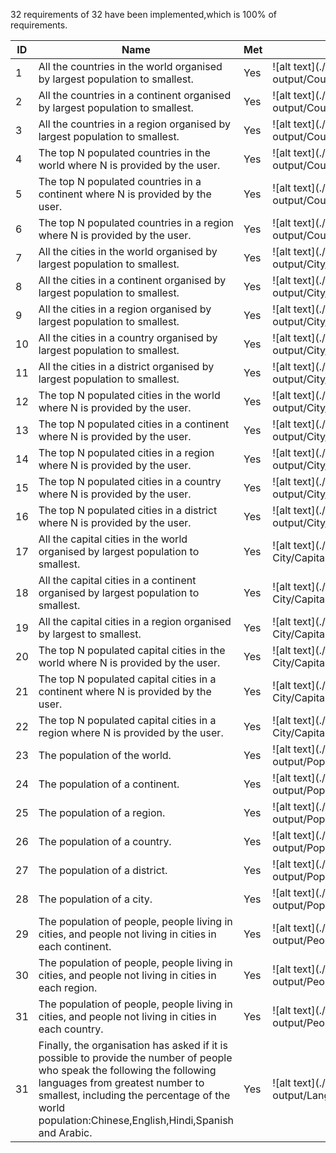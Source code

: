 32 requirements of 32 have been implemented,which is 100% of requirements.

| ID | Name | Met | Screenshot |
| ----------- | ----------- | ----------- | ----------- |
| 1 | All the countries in the world organised by largest population to smallest. | Yes | ![alt text](./././image of output/Country/Country1.png)
| 2| All the countries in a continent organised by largest population to smallest. | Yes | ![alt text](./././image of output/Country/Country2.png)
| 3 | All the countries in a region organised by largest population to smallest. | Yes | ![alt text](./././image of output/Country/Country3.png)
| 4 | The top N populated countries in the world where N is provided by the user. | Yes | ![alt text](./././image of output/Country/Country4.png)
| 5 | The top N populated countries in a continent where N is provided by the user. | Yes | ![alt text](./././image of output/Country/Country5.png)
| 6 | The top N populated countries in a region where N is provided by the user. | Yes | ![alt text](./././image of output/Country/Country6.png)
| 7 | All the cities in the world organised by largest population to smallest. | Yes | ![alt text](./././image of output/City/City1.png)
| 8 | All the cities in a continent organised by largest population to smallest. | Yes | ![alt text](./././image of output/City/City2.png)
| 9 | All the cities in a region organised by largest population to smallest. | Yes | ![alt text](./././image of output/City/City3.png)
| 10 | All the cities in a country organised by largest population to smallest. | Yes | ![alt text](./././image of output/City/City4.png)
| 11 | All the cities in a district organised by largest population to smallest. | Yes | ![alt text](./././image of output/City/City5.png)
| 12 | The top N populated cities in the world where N is provided by the user. | Yes | ![alt text](./././image of output/City/City6.png)
| 13 | The top N populated cities in a continent where N is provided by the user. | Yes | ![alt text](./././image of output/City/City7.png)
| 14 | The top N populated cities in a region where N is provided by the user.| Yes | ![alt text](./././image of output/City/City8.png)
| 15 | The top N populated cities in a country where N is provided by the user. | Yes | ![alt text](./././image of output/City/City9.png)
| 16 | The top N populated cities in a district where N is provided by the user. | Yes | ![alt text](./././image of output/City/City10.png)
| 17 | All the capital cities in the world organised by largest population to smallest. | Yes | ![alt text](./././image of output/Capital City/CapitalCity1.png)
| 18 | All the capital cities in a continent organised by largest population to smallest. | Yes | ![alt text](./././image of output/Capital City/CapitalCity2.png)
| 19 | All the capital cities in a region organised by largest to smallest. | Yes | ![alt text](./././image of output/Capital City/CapitalCity3.png)
| 20 | The top N populated capital cities in the world where N is provided by the user. | Yes | ![alt text](./././image of output/Capital City/CapitalCity4.png)
| 21 | The top N populated capital cities in a continent where N is provided by the user.| Yes | ![alt text](./././image of output/Capital City/CapitalCity5.png)
| 22 | The top N populated capital cities in a region where N is provided by the user. | Yes | ![alt text](./././image of output/Capital City/CapitalCity6.png)
| 23 | The population of the world. | Yes | ![alt text](./././image of output/Population/Population1.png)
| 24 | The population of a continent. | Yes | ![alt text](./././image of output/Population/Population2.png)
| 25 | The population of a region. | Yes | ![alt text](./././image of output/Population/Population3.png)
| 26 | The population of a country. | Yes | ![alt text](./././image of output/Population/Population4.png)
| 27 | The population of a district. | Yes | ![alt text](./././image of output/Population/Population5.png)
| 28 | The population of a city. | Yes | ![alt text](./././image of output/Population/Population6.png)
| 29 | The population of people, people living in cities, and people not living in cities in each continent. | Yes | ![alt text](./././image of output/PeopleLiving/Peopleliving1.png)
| 30 | The population of people, people living in cities, and people not living in cities in each region. | Yes | ![alt text](./././image of output/PeopleLiving/Peopleliving2.png)
| 31 | The population of people, people living in cities, and people not living in cities in each country. | Yes | ![alt text](./././image of output/PeopleLiving/Peopleliving3.png)
| 31 | Finally, the organisation has asked if it is possible to provide the number of people who speak the following the following languages from greatest number to smallest, including the percentage of the world population:Chinese,English,Hindi,Spanish and Arabic.| Yes | ![alt text](./././image of output/Language/Language.png)







